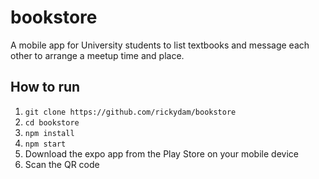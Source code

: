 # bookstore
A mobile app for University students to list textbooks and message each other to arrange a meetup time and place.

## How to run
1. `git clone https://github.com/rickydam/bookstore`
2. `cd bookstore`
3. `npm install`
4. `npm start`
5. Download the expo app from the Play Store on your mobile device
6. Scan the QR code
